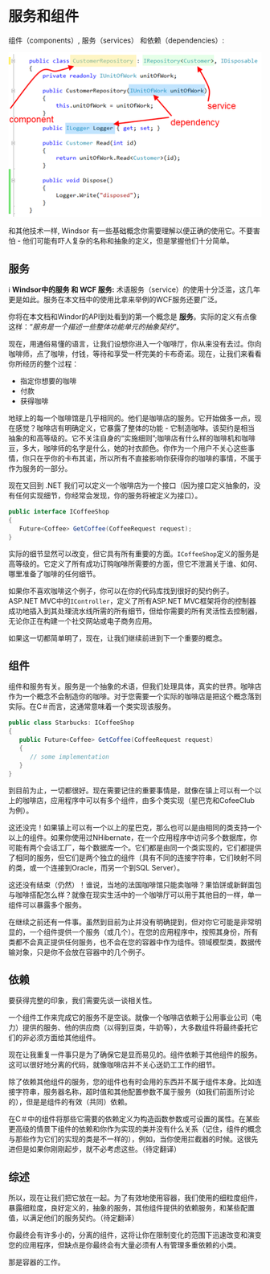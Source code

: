 ﻿# 服务和组件

组件（components）, 服务（services） 和依赖（dependencies）:

![](images/component.png)

和其他技术一样, Windsor 有一些基础概念你需要理解以便正确的使用它。不要害怕 - 他们可能有吓人复杂的名称和抽象的定义，但是掌握他们十分简单。 

## 服务

:information_source: **Windsor中的服务 和 WCF 服务:** 术语服务（service）的使用十分泛滥，这几年更是如此。服务在本文档中的使用比拿来举例的WCF服务还要广泛。

你将在本文档和Windor的API到处看到的第一个概念是 **服务**。实际的定义有点像这样：“*服务是一个描述一些整体功能单元的抽象契约*”。

现在，用通俗易懂的语言，让我们设想你进入一个咖啡厅，你从来没有去过。你向咖啡师，点了咖啡，付钱，等待和享受一杯完美的卡布奇诺。现在，让我们来看看你所经历的整个过程：

* 指定你想要的咖啡
* 付款
* 获得咖啡

地球上的每一个咖啡馆是几乎相同的。他们是咖啡店的服务。它开始做多一点，现在感觉？咖啡店有明确定义，它暴露了整体的功能 - 它制造咖啡。该契约是相当抽象的和高等级的。它不关注自身的“实施细则”;咖啡店有什么样的咖啡机和咖啡豆，多大，咖啡师的名字是什么，她的衬衣颜色。你作为一个用户不关心这些事情，你只在乎你的卡布其诺，所以所有不直接影响你获得你的咖啡的事情，不属于作为服务的一部分。

现在又回到 .NET 我们可以定义一个咖啡店为一个接口（因为接口定义抽象的，没有任何实现细节，你经常会发现，你的服务将被定义为接口）。

```csharp
public interface ICoffeeShop
{
   Future<Coffee> GetCoffee(CoffeeRequest request);
}
```

实际的细节显然可以改变，但它具有所有重要的方面。`ICoffeeShop`定义的服务是高等级的。它定义了所有成功订购咖啡所需要的方面，但它不泄漏关于谁、如何、哪里准备了咖啡的任何细节。

如果你不喜欢咖啡这个例子，你可以在你的代码库找到很好的契约例子。 ASP.NET MVC中的`IController`，定义了所有ASP.NET MVC框架将你的控制器成功地插入到其处理流水线所需的所有细节，但给你需要的所有灵活性去控制器，无论你正在构建一个社交网站或电子商务应用。

如果这一切都简单明了，现在，让我们继续前进到下一个重要的概念。

## 组件

组件和服务有关。服务是一个抽象的术语，但我们处理具体，真实的世界。咖啡店作为一个概念不会制造你的咖啡。对于您需要一个实际的咖啡店是把这个概念落到实际。在C＃而言，这通常意味着一个类实现该服务。

```csharp
public class Starbucks: ICoffeeShop
{
   public Future<Coffee> GetCoffee(CoffeeRequest request)
   {
      // some implementation
   }
}
```

到目前为止，一切都很好。现在需要记住的重要事情是，就像在镇上可以有一个以上的咖啡店，应用程序中可以有多个组件，由多个类实现（星巴克和CofeeClub为例）。

这还没完！如果镇上可以有一个以上的星巴克，那么也可以是由相同的类支持一个以上的组件。如果你使用过NHibernate，在一个应用程序中访问多个数据库，你可能有两个会话工厂，每个数据库一个。它们都是由同一个类实现的，它们都提供了相同的服务，但它们是两个独立的组件（具有不同的连接字符串，它们映射不同的类，或一个连接到Oracle，而另一个到SQL Server）。

这还没有结束（仍然）！谁说，当地的法国咖啡馆只能卖咖啡？果馅饼或新鲜面包与咖啡搭配怎么样？就像在现实生活中的一个咖啡厅可以用于其他目的一样，单一组件可以暴露多个服务。

在继续之前还有一件事。虽然到目前为止并没有明确提到，但对你它可能是非常明显的，一个组件提供一个服务（或几个）。在您的应用程序中，按照其身份，所有类都不会真正提供任何服务，也不会在您的容器中作为组件。领域模型类，数据传输对象，只是你不会放在容器中的几个例子。

## 依赖

要获得完整的印象，我们需要先谈一谈相关性。

一个组件工作来完成它的服务不是空谈。就像一个咖啡店依赖于公用事业公司（电力）提供的服务、他的供应商（以得到豆类，牛奶等），大多数组件将最终委托它们的非必须方面给其他组件。

现在让我重复一件事只是为了确保它是显而易见的。组件依赖于其他组件的服务。这可以很好地分离的代码，就像咖啡店并不关心送奶工工作的细节。

除了依赖其他组件的服务，您的组件也有时会用的东西并不属于组件本身。比如连接字符串，服务器名称，超时值和其他配置参数不属于服务（如我们前面所讨论的），但是是组件的有效（共同）依赖。

在C＃中的组件将那些它需要的依赖定义为构造函数参数或可设置的属性。在某些更高级的情景下组件的依赖和你作为实现的类并没有什么关系（记住，组件的概念与那些作为它们的实现的类是不一样的），例如，当你使用拦截器的时候。这很先进但是如果你刚刚起步，就不必考虑这些。（待定翻译）

## 综述

所以，现在让我们把它放在一起。为了有效地使用容器，我们使用的细粒度组件，暴露细粒度，良好定义的，抽象的服务，其他组件提供的依赖服务，和某些配置值，以满足他们的服务契约。（待定翻译）

你最终会有许多小的，分离的组件，这将让你在限制变化的范围下迅速改变和演变您的应用程序，但缺点是你最终会有大量必须有人有管理多重依赖的小类。

那是容器的工作。